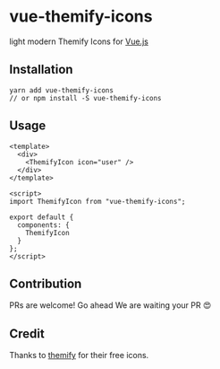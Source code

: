 # vue-themify-icons

light modern Themify Icons for [Vue.js](https://github.com/vuejs/vue) 

## Installation

```
yarn add vue-themify-icons
// or npm install -S vue-themify-icons
```

## Usage

```vue
<template>
  <div>
    <ThemifyIcon icon="user" />
  </div>
</template>

<script>
import ThemifyIcon from "vue-themify-icons";

export default {
  components: {
    ThemifyIcon
  }
};
</script>

```

## Contribution
PRs are welcome! Go ahead We are waiting your PR :heart_eyes:

## Credit
Thanks to [themify](https://themify.me/themify-icons) for their free icons.
